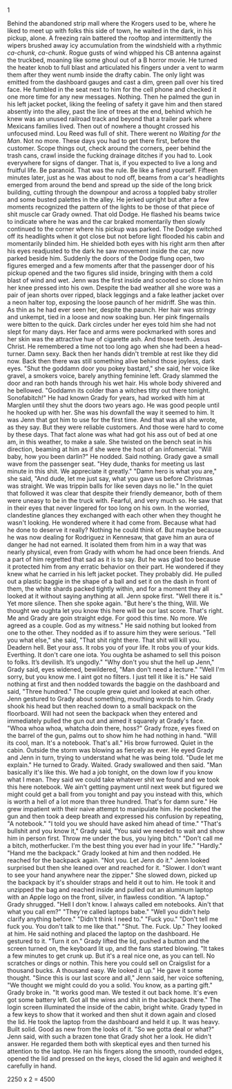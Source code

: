 1

  Behind the abandoned strip mall where the Krogers used to be, where he liked to meet up with folks this side of town, he waited in the dark, in his pickup, alone. A freezing rain battered the rooftop and intermittently the wipers brushed away icy accumulation from the windshield with a rhythmic _ca-chunk_, _ca-chunk_. Rogue gusts of wind whipped his CB antenna against the truckbed, moaning like some ghoul out of a B horror movie. He turned the heater knob to full blast and articulated his fingers under a vent to warm them after they went numb inside the drafty cabin. The only light was emitted from the dashboard gauges and cast a dim, green pall over his tired face. He fumbled in the seat next to him for the cell phone and checked it one more time for any new messages. Nothing. Then he palmed the gun in his left jacket pocket, liking the feeling of safety it gave him and then stared absently into the alley, past the line of trees at the end, behind which he knew was an unused railroad track and beyond that a trailer park where Mexicans families lived. Then out of nowhere a thought crossed his unfocused mind. Lou Reed was full of shit. There werent no _Waiting for the Man_. Not no more. These days you had to get there first, before the customer. Scope things out, check around the corners, peer behind the trash cans, crawl inside the fucking drainage ditches if you had to. Look everywhere for signs of danger. That is, if you expected to live a long and fruitful life. Be paranoid. That was the rule. Be like a fiend yourself.
  Fifteen minutes later, just as he was about to nod off, beams from a car's headlights emerged from around the bend and spread up the side of the long brick building, cutting through the downpour and across a toppled baby stroller and some busted palettes in the alley. He jerked upright but after a few moments recognized the pattern of the lights to be those of that piece of shit muscle car Grady owned. That old Dodge. He flashed his beams twice to indicate where he was and the car braked momentarily then slowly continued to the corner where his pickup was parked.
  The Dodge switched off its headlights when it got close but not before light flooded his cabin and momentarily blinded him. He shielded both eyes with his right arm then after his eyes readjusted to the dark he saw movement inside the car, now parked beside him. Suddenly the doors of the Dodge flung open, two figures emerged and a few moments after that the passenger door of his pickup opened and the two figures slid inside, bringing with them a cold blast of wind and wet.
  Jenn was the first inside and scooted so close to him her knee pressed into his own. Despite the bad weather all she wore was a pair of jean shorts over ripped, black leggings and a fake leather jacket over a neon halter top, exposing the loose paunch of her midriff. She was thin. As thin as he had ever seen her, despite the paunch. Her hair was stringy and unkempt, tied in a loose and now soaking bun. Her pink fingernails were bitten to the quick. Dark circles under her eyes told him she had not slept for many days. Her face and arms were pockmarked with sores and her skin was the attractive hue of cigarette ash. And those teeth. Jesus Christ. He remembered a time not too long ago when she had been a head-turner. Damn sexy. Back then her hands didn't tremble at rest like they did now. Back then there was still something alive behind those joyless, dark eyes.
  "Shut the goddamn door you pokey bastard," she said, her voice like gravel, a smokers voice, barely anything feminine left.
  Grady slammed the door and ran both hands through his wet hair. His whole body shivered and he bellowed.
  "Goddamn its colder than a witches titty out there tonight. Sonofabitch!"
  He had known Grady for years, had worked with him at Marglen until they shut the doors two years ago. He was good people until he hooked up with her. She was his downfall the way it seemed to him. It was Jenn that got him to use for the first time. And that was all she wrote, as they say. But they were reliable customers. And those were hard to come by these days. That fact alone was what had got his ass out of bed at one am, in this weather, to make a sale.
  She twisted on the bench seat in his direction, beaming at him as if she were the host of an infomercial.
  "Will baby, how you been darlin?"
  He nodded. Said nothing.
  Grady gave a small wave from the passenger seat.
  "Hey dude, thanks for meeting us last minute in this shit. We appreciate it greatly."
  "Damn hero is what you are," she said, "And dude, let me just say, what you gave us before Christmas was straight. We was trippin balls for like seven days no lie."
  In the quiet that followed it was clear that despite their friendly demeanor, both of them were uneasy to be in the truck with. Fearful, and very much so. He saw that in their eyes that never lingered for too long on his own. In the worried, clandestine glances they exchanged with each other when they thought he wasn't looking. He wondered where it had come from. Because what had he done to deserve it really? Nothing he could think of. But maybe because he was now dealing for Rodriguez in Kennesaw, that gave him an aura of danger he had not earned. It isolated them from him in a way that was nearly physical, even from Grady with whom he had once been friends. And a part of him regretted that sad as it is to say. But he was glad too because it protected him from any erratic behavior on their part. He wondered if they knew what he carried in his left jacket pocket. They probably did.
  He pulled out a plastic baggie in the shape of a ball and set it on the dash in front of them, the white shards packed tightly within, and for a moment they all looked at it without saying anything at all. Jenn spoke first.
  "Well there it is."
  Yet more silence. Then she spoke again.
  "But here's the thing, Will. We thought we oughta let you know this here will be our last score. That's right. Me and Grady are goin straight edge. For good this time. No more. We agreed as a couple. God as my witness."
  He said nothing but looked from one to the other. They nodded  as if to assure him they were serious.
  "Tell you what else," she said, "That shit right there. That shit will kill you. Deadern hell. Bet your ass. It robs you of your life. It robs you of your kids. Everthing. It don't care one iota. You oughta be ashamed to sell this poison to folks. It’s devilish. It’s ungodly."
  "Why don't you shut the hell up Jenn," Grady said, eyes widened, bewildered, "Man don't need a lecture."
  "Well I'm sorry, but you know me. I aint got no filters. I just tell it like it is."
  He said nothing at first and then nodded towards the baggie on the dashboard and said, "Three hundred."
  The couple grew quiet and looked at each other. Jenn gestured to Grady about something, mouthing words to him. Grady shook his head but then reached down to a small backpack on the floorboard. Will had not seen the backpack when they entered and immediately pulled the gun out and aimed it squarely at Grady's face. "Whoa whoa whoa, whatcha doin there, hoss?"
  Grady froze, eyes fixed on the barrel of the gun, palms out to show him he had nothing in hand.
  "Will its cool, man. It's a notebook. That's all."
  His brow furrowed. Quiet in the cabin. Outside the storm was blowing as fiercely as ever. He eyed Grady and Jenn in turn, trying to understand what he was being told.
  "Dude let me explain."
  He turned to Grady. Waited. Grady swallowed and then said.
  "Man basically it's like this. We had a job tonight, on the down low if you know what I mean. They said we could take whatever shit we found and we took this here notebook. We ain't getting payment until next week but figured we might could get a ball from you tonight and pay you instead with this, which is worth a hell of a lot more than three hundred. That's for damn sure."
	He grew impatient with their naive attempt to manipulate him. He pocketed the gun and then took a deep breath and expressed his confusion by repeating, "A notebook."
	"I told you we should have asked him ahead of time."
	"That's bullshit and you know it," Grady said, "You said we needed to wait and show him in person first. Throw me under the bus, you lying bitch."
	"Don't call me a bitch, motherfucker. I'm the best thing you ever had in your life."
  "Hardly."
  "Hand me the backpack."
	Grady looked at him and then nodded. He reached for the backpack again.
  "Not you. Let Jenn do it."
  Jenn looked surprised but then she leaned over and reached for it.
  "Slower. I don't want to see your hand anywhere near the zipper."
  She slowed down, picked up the backpack by it's shoulder straps and held it out to him. He took it and unzipped the bag  and reached inside and pulled out an aluminum laptop with an Apple logo on the front, silver, in flawless condition.
  "A laptop."
  Grady shrugged.
  "Hell I don't know. I always called em notebooks. Ain't that what you call em?"
  "They're called laptops babe."
  "Well you didn't help clarify anything before."
  "Didn't think I need to."
  "Fuck you."
  "Don't tell me fuck you. You don't talk to me like that."
	"Shut. The. Fuck. Up."
	They looked at him. He said nothing and placed the laptop on the dashboard. He gestured to it.
	"Turn it on."
	Grady lifted the lid, pushed a button and the screen turned on, the keyboard lit up, and the fans started blowing.
	"It takes a few minutes to get crunk up. But it's a real nice one, as you can tell. No scratches or dings or nothin. This here you could sell on Craigslist for a thousand bucks. A thousand easy. We looked it up."
	He gave it some thought.
	"Since this is our last score and all," Jenn said, her voice softening, "We thought we might could do you a solid. You know, as a parting gift."
	Grady broke in.
	"It works good man. We tested it out back home. It's even got some battery left. Got all the wires and shit in the backpack there."
  The login screen illuminated the inside of the cabin, bright white. Grady typed in a few keys to show that it worked and then shut it down again and closed the lid.
  He took the laptop from the dashboard and held it up. It was heavy. Built solid. Good as new from the looks of it.
  "So we gotta deal or what?" Jenn said, with such a brazen tone that Grady shot her a look.
  He didn't answer. He regarded them both with skeptical eyes and then turned his attention to the laptop. He ran his fingers along the smooth, rounded edges, opened the lid and pressed on the keys, closed the lid again and weighed it carefully in hand.
	











2250 x 2 = 4500
